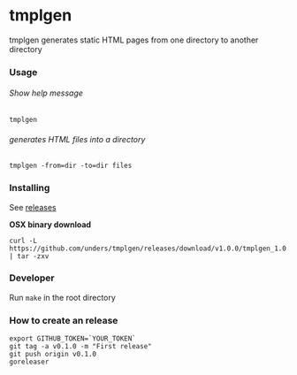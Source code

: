 # tmplgen
tmplgen generates static HTML pages from one directory to another directory

### Usage

###### Show help message
`tmplgen`

###### generates HTML files into a directory
`tmplgen -from=dir -to=dir files`

### Installing
See [releases](https://github.com/unders/tmplgen/releases)

**OSX binary download**
```
curl -L https://github.com/unders/tmplgen/releases/download/v1.0.0/tmplgen_1.0.1_darwin_amd64.tar.gz | tar -zxv
```

### Developer
Run `make` in the root directory

### How to create an release
```
export GITHUB_TOKEN=`YOUR_TOKEN`
git tag -a v0.1.0 -m "First release"
git push origin v0.1.0
goreleaser
```
